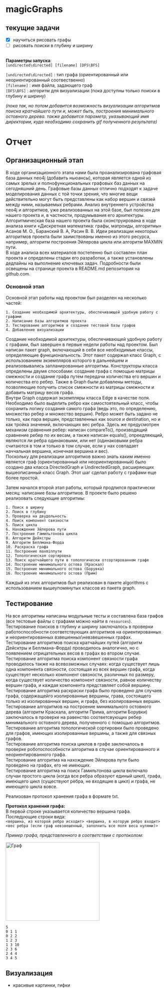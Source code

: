 # magicGraphs
## текущие задачи
* [X] научиться рисовать графы
* [ ] рисовать поиски в глубину и ширину

##
**Параметры запуска**:  
```[undirected\directed] [filename] [DFS\BFS]```  

```[undirected\directed]``` : тип графа (ориентированный или неориентированный соотвественно)  
```[filename]``` : имя файла, задающего граф  
```[DFS\BFS]``` : алгоритм для визуализации (пока доступны только поиски в глубину и ширину)

*(пока так, но потом добавится возможность визуализации алгоритмов поиска кратчайшего пути и, может быть, построения минимального остовного дерева. также добавится параметр, указывающий имя директории, куда необходимо сохранить gif полученного результата)*

# Отчет
## Организационный этап

В ходе организационного этапа нами была проанализирована графовая база данных neo4j (добавить ньюансы), которая является одной из самых зрелых и полнофункциональных графовых баз данных на сегодняшний день. Графовые базы данных отлично подходят к задаче моделирования данных с той точки зрения, что многие вещи действительно могут быть представлены как набор вершин и связей между ними, называемых ребрами. Анализ внутреннего устройства neo4j и алгоритмов, уже реализованных на этой базе, был полезен для нашего проекта и, в частности, продумывания его архитектуры.  
Алгоритмическая база нашего проекта была сконструирована в ходе анализа книги «Дискретная математика: графы, матроиды, алгоритмы» Асанов М. О., Баранский В. А,   Расин В. В. Идеи реализации некоторых алгоритмов проекта были заимствованы именно из этого ресурса, например, алгоритм построения Эйлерова цикла или алгоритм MAXMIN пути.  
В ходе анализа всех материалов постепенно был составлен план проекта и определены стадии его разработки, а также установлены дедлайны на выполнение ключевых задач. Подробности были освещены на странице проекта в README.md репозитория на github.com. 
	
### Основной этап
Основной этап работы над проектом был разделен на несколько частей:
  
	1. Создание необходимой архитектуры, обеспечивающей удобную работу с графами
	2. Написание базы алгоритмов проекта
	3. Тестирование алгоритмов и создание тестовой базы графов
	4. Добавление визуализации

Создание необходимой архитектуры, обеспечивающей удобную работу с графами, был завершен в первые недели работы над проектом. Был написан пакет graph, включающий в себя все необходимые классы, определяющие функциональность. 
Этот пакет содержал класс Graph, с использованием экземпляров которого в дальнейшем и реализовывались запланированные алгоритмы. Конструкторы класса определены двумя способами: создание графа с помощью матрицы смежности и создание графа путем передачи количества его вершин и количества его ребер. Также в Graph были добавлены методы, позволяющие получить список смежности из матрицы смежности и добавить матрицу весов графа.  
Внутри Graph содержал экземпляры класса Edge в качестве поля. Необходимо было выделить ребро как самостоятельный класс, чтобы сохранить логику создания самого графа (ведь это, по определению, множество ребер и множество вершин). Ребро может быть задано не только, как пара вершин, представленных как source и destination, но и как тройка значений, включающих вес ребра. Здесь же предусмотрен механизм сравнения ребер: написан compareTo(), производящий сравнение ребер по их весам, а также написан equals(), опреедляющий, являются ли ребра одинаковыми, или нет (одинаковыми ребра считаются в том и только в том случае, если у нах совпадает наччальная вершина, конечная вершина и вес).  
Поскольку для реализации алгоритмов важно знать каким именно является граф (ориентированный или неориентированный) было создано два класса DirectedGraph и UndirectedGraph, расширяющих вышеописанный класс Graph. Этот шаг сделал работу с графами еще более простой.  

Затем начался второй этап работы, который продлился практически месяц: написание базы алгоритмов. В проекте было решено реализовать следующие алгоритмы: 
	
	1. Поиск в ширину
	2. Поиск в глубину
	3. Проверка на двудольность
	4. Поиск компонент связности
	5. Поиск цикла
	6. Нахождение Эйлерова пути
	7. Построение Гамильтонова цикла
	8. Алгоритм Дейкстры
	9. Алгоритм Беллмана-Форда
	10. Раскраска графа
	11. Построение maxminпути
	12. Топологическая сортировка
	13. Поиск кратчайшего пути в топологически отсортированном графе
	14. Построение минимального остова (Краскал)
	15. Построение минимального остова (Борувка)
	16. Построение минимального остова (Прим)

Каждый из этих алгоритмов был реализован в пакете algorithms с использованием вышеупомянутых классов из пакета graph. 

## Тестирование
На все алгоритмы написаны модульные тесты и составлена база графов (все тестовые файлы с графами можно найти в ```resources```).  
Тестирование поисков в глубину и ширину заключалось в проверки работоспособности соответствующих алгоритмов на ориентированных и неориентированных взвешенных\невзвешенных графах.  
Тестирование алгоритмов поиска кратчайших путей (алгоритм Дейсктры и Беллмана-Форда) проводилось аналогично, но с появлением отрицательных весов в графах во втором случае.  
Тестирование алгоритма поиска компонент связности графа проводилось также на всевозможных случаях: когда существует лишь одна компонента связности, состоящая из всех вершин графа, когда существует несколько компонент связности, различных по размеру, когда существует количество компонент связности, равное количеству вершин графа, и каждая компонента представляет собой вершину.  
Тестирование алгоритма раскраски графа было проведено для случаев графа, содержащейго изолированные вершины, грава, состоящего только из изолированных вершин, и графа, без изолированных вершин.  
Тестирование алгоритмов на построение минимального остовного дерева (алгоритм Краскала, алгоритм Прима, алгоритм Борувки) заключалось в проверке на равенство соответсвующих ребер минимального остовного дерева, полученного с помощью алгоритмов.  
Тестирование алгоритма топологической сортировки было проведено для графов, имеющих изолированные вершины, а также для связных графов.  
Тестирование алгоритма поиска циклов в графе заключалось в проверке роботоспособности алгоритма в случае ориентированного и неориентированного графа.  
Тестирование алгоритма на нахождение Эйлерова пути было проведено на графах, его не имеющих.  
Тестирование алгоритма на поиск Гамильтонова цикла включало случаи простого цикла (когда все ребра образуют единый цикл), графа, имеющего цикл (существуют ребра, не входящие в цикл) и графа, не имеющего цикла вовсе.  


Реализован протокол хранения графа в формате txt.

**Протокол хранения графа:**  
В первой строке указывается количество вершина графа.  
Последующие строки вида:  
```<вершина, из которой ребро исходит> <вершина, в которую ребро входит> <вес ребра (если граф невзвешенный, заполнить все поля веса нулями)>```  

*Пример графа, представленного в соответствии с протоколом:*  

 <img src="graph.jpg" width="300" height="250" alt="Граф" />

	5
	0 1 1
	0 2 2
	1 2 3
	1 3 10
	2 3 6
	2 4 4
	3 4 5

## Визуализация
  * красивые картинки, гифки
	

